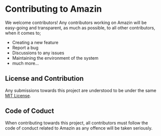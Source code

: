 # Contributing to Amazin

We welcome contributors! Any contributors working on Amazin will be easy-going and transparent, as much as possible, to all other contributors, when it comes to;

- Creating a new feature
- Report a bug
- Discussions to any issues
- Maintaining the environment of the system
- much more...

## License and Contribution
Any submissions towards this project are understood to be under the same [MIT License](http://choosealicense.com/licenses/mit/).

## Code of Coduct
When contributing towards this project, all contributors must follow the code of conduct related to Amazin as any offence will be taken seriously. 
